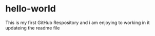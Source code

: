 # hello-world
This is my first GitHub Respository
and i am enjoying to working in it
updateing the readme file
